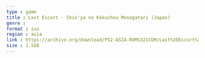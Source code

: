 ```yaml
---
type : game
title : Last Escort - Shin'ya no Kokuchou Monogatari (Japan)
genre : 
format : iso
region : asia
link : https://archive.org/download/PS2-ASIA-ROMS321COM/Last%20Escort%20-%20Shin%27ya%20no%20Kokuchou%20Monogatari%20%28Japan%29.7z
size : 1.5GB
---
```

